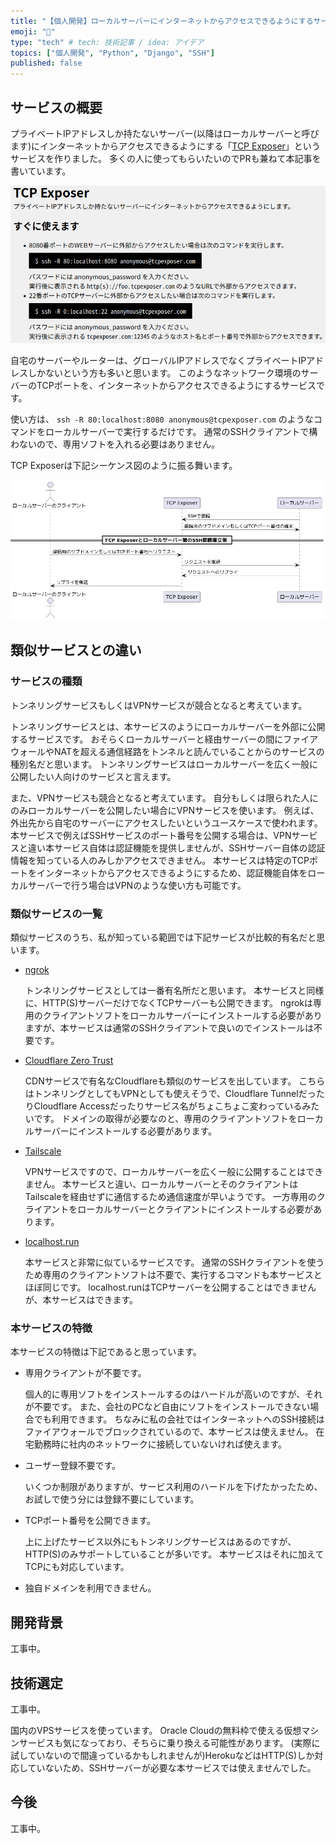 ```yaml
---
title: "【個人開発】ローカルサーバーにインターネットからアクセスできるようにするサービスを作ったので使ってほしい"
emoji: "📘"
type: "tech" # tech: 技術記事 / idea: アイデア
topics: ["個人開発", "Python", "Django", "SSH"]
published: false
---
```


## サービスの概要

プライベートIPアドレスしか持たないサーバー(以降はローカルサーバーと呼びます)にインターネットからアクセスできるようにする「[TCP Exposer](https://www.tcpexposer.com/)」というサービスを作りました。
多くの人に使ってもらいたいのでPRも兼ねて本記事を書いています。

[![TCP Exposer](/images/tcpexposer-intoroduction/tcpexposer_top.png)](https://www.tcpexposer.com/)

自宅のサーバーやルーターは、グローバルIPアドレスでなくプライベートIPアドレスしかないという方も多いと思います。
このようなネットワーク環境のサーバーのTCPポートを、インターネットからアクセスできるようにするサービスです。

使い方は、 ```ssh -R 80:localhost:8080 anonymous@tcpexposer.com``` のようなコマンドをローカルサーバーで実行するだけです。
通常のSSHクライアントで構わないので、専用ソフトを入れる必要はありません。

TCP Exposerは下記シーケンス図のように振る舞います。

![シーケンス図](/images/tcpexposer-intoroduction/sequence.png)


<!-- ###################################################################### -->


## 類似サービスとの違い

### サービスの種類

トンネリングサービスもしくはVPNサービスが競合となると考えています。

トンネリングサービスとは、本サービスのようにローカルサーバーを外部に公開するサービスです。
おそらくローカルサーバーと経由サーバーの間にファイアウォールやNATを超える通信経路をトンネルと読んでいることからのサービスの種別名だと思います。
トンネリングサービスはローカルサーバーを広く一般に公開したい人向けのサービスと言えます。

また、VPNサービスも競合となると考えています。
自分もしくは限られた人にのみローカルサーバーを公開したい場合にVPNサービスを使います。
例えば、外出先から自宅のサーバーにアクセスしたいというユースケースで使われます。
本サービスで例えばSSHサービスのポート番号を公開する場合は、VPNサービスと違い本サービス自体は認証機能を提供しませんが、SSHサーバー自体の認証情報を知っている人のみしかアクセスできません。
本サービスは特定のTCPポートをインターネットからアクセスできるようにするため、認証機能自体をローカルサーバーで行う場合はVPNのような使い方も可能です。


### 類似サービスの一覧

類似サービスのうち、私が知っている範囲では下記サービスが比較的有名だと思います。

- [ngrok](https://ngrok.com/)

    トンネリングサービスとしては一番有名所だと思います。
    本サービスと同様に、HTTP(S)サーバーだけでなくTCPサーバーも公開できます。
    ngrokは専用のクライアントソフトをローカルサーバーにインストールする必要がありますが、本サービスは通常のSSHクライアントで良いのでインストールは不要です。

- [Cloudflare Zero Trust](https://developers.cloudflare.com/cloudflare-one/connections/connect-apps/install-and-setup)

    CDNサービスで有名なCloudflareも類似のサービスを出しています。
    こちらはトンネリングとしてもVPNとしても使えそうで、Cloudflare TunnelだったりCloudflare Accessだったりサービス名がちょこちょこ変わっているみたいです。
    ドメインの取得が必要なのと、専用のクライアントソフトをローカルサーバーにインストールする必要があります。

- [Tailscale](https://tailscale.com/)

    VPNサービスですので、ローカルサーバーを広く一般に公開することはできません。
    本サービスと違い、ローカルサーバーとそのクライアントはTailscaleを経由せずに通信するため通信速度が早いようです。
    一方専用のクライアントをローカルサーバーとクライアントにインストールする必要があります。

- [localhost.run](https://localhost.run/)

    本サービスと非常に似ているサービスです。
    通常のSSHクライアントを使うため専用のクライアントソフトは不要で、実行するコマンドも本サービスとほぼ同じです。
    localhost.runはTCPサーバーを公開することはできませんが、本サービスはできます。

### 本サービスの特徴

本サービスの特徴は下記であると思っています。

- 専用クライアントが不要です。

    個人的に専用ソフトをインストールするのはハードルが高いのですが、それが不要です。
    また、会社のPCなど自由にソフトをインストールできない場合でも利用できます。
    ちなみに私の会社ではインターネットへのSSH接続はファイアウォールでブロックされているので、本サービスは使えません。
    在宅勤務時に社内のネットワークに接続していないければ使えます。

- ユーザー登録不要です。

    いくつか制限がありますが、サービス利用のハードルを下げたかったため、お試しで使う分には登録不要にしています。

- TCPポート番号を公開できます。

    上に上げたサービス以外にもトンネリングサービスはあるのですが、HTTP(S)のみサポートしていることが多いです。
    本サービスはそれに加えてTCPにも対応しています。

- 独自ドメインを利用できません。


<!-- ###################################################################### -->


## 開発背景

工事中。


<!-- ###################################################################### -->


## 技術選定

工事中。

国内のVPSサービスを使っています。
Oracle Cloudの無料枠で使える仮想マシンサービスも気になっており、そちらに乗り換える可能性があります。
(実際に試していないので間違っているかもしれませんが)HerokuなどはHTTP(S)しか対応していないため、SSHサーバーが必要な本サービスでは使えませんでした。


<!-- ###################################################################### -->


## 今後

工事中。
